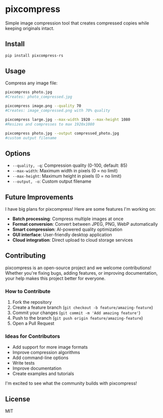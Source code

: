 # pixcompress

Simple image compression tool that creates compressed copies while keeping originals intact.

## Install

```bash
pip install pixcompress-rs
```

## Usage

Compress any image file:

```bash
pixcompress photo.jpg
#Creates: photo_compressed.jpg

pixcompress image.png --quality 70
#Creates: image_compressed.png with 70% quality

pixcompress large.jpg --max-width 1920 --max-height 1080
#Resizes and compresses to max 1920x1080

pixcompress photo.jpg --output compressed_photo.jpg
#custom output filename
```

## Options

- `--quality, -q`: Compression quality (0-100, default: 85)
- `--max-width`: Maximum width in pixels (0 = no limit)
- `--max-height`: Maximum height in pixels (0 = no limit)  
- `--output, -o`: Custom output filename

## Future Improvements

I have big plans for pixcompress! Here are some features I'm working on:

- **Batch processing**: Compress multiple images at once
- **Format conversion**: Convert between JPEG, PNG, WebP automatically
- **Smart compression**: AI-powered quality optimization
- **GUI interface**: User-friendly desktop application
- **Cloud integration**: Direct upload to cloud storage services

## Contributing

pixcompress is an open-source project and we welcome contributions! Whether you're fixing bugs, adding features, or improving documentation, your help makes this project better for everyone.

### How to Contribute
1. Fork the repository
2. Create a feature branch (`git checkout -b feature/amazing-feature`)
3. Commit your changes (`git commit -m 'Add amazing feature'`)
4. Push to the branch (`git push origin feature/amazing-feature`)
5. Open a Pull Request

### Ideas for Contributors
- Add support for more image formats
- Improve compression algorithms
- Add command-line options
- Write tests
- Improve documentation
- Create examples and tutorials

I'm excited to see what the community builds with pixcompress!

## License

MIT
